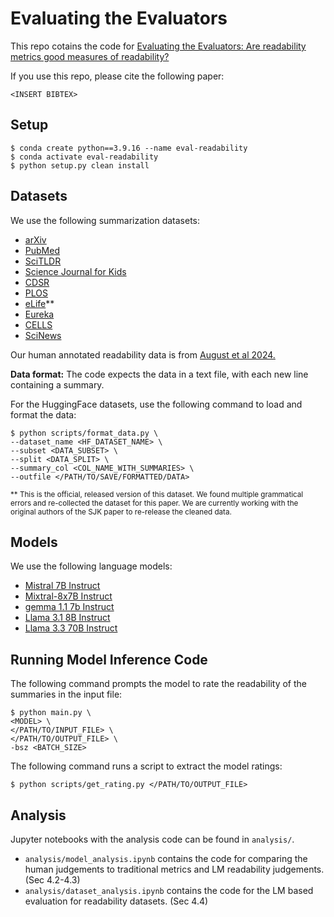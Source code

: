 # Evaluating the Evaluators

This repo cotains the code for [Evaluating the Evaluators: Are readability metrics good measures of readability?](https://) 

If you use this repo, please cite the following paper:
```
<INSERT BIBTEX>
```

## Setup
```{bash}
$ conda create python==3.9.16 --name eval-readability
$ conda activate eval-readability
$ python setup.py clean install
```

## Datasets
We use the following summarization datasets:
- [arXiv](https://huggingface.co/datasets/armanc/scientific_papers)
- [PubMed](https://huggingface.co/datasets/armanc/scientific_papers)
- [SciTLDR](https://huggingface.co/datasets/allenai/scitldr)
- [Science Journal for Kids](https://huggingface.co/datasets/loukritia/science-journal-for-kids-data)
- [CDSR](https://github.com/qiuweipku/Plain_language_summarization)
- [PLOS](https://huggingface.co/datasets/tomasg25/scientific_lay_summarisation)
- [eLife](https://huggingface.co/datasets/tomasg25/scientific_lay_summarisation)**
- [Eureka](https://github.com/slab-itu/HTSS/)
- [CELLS](https://github.com/LinguisticAnomalies/pls_retrieval)
- [SciNews](https://huggingface.co/datasets/dongqi-me/SciNews)


Our human annotated readability data is from [August et al 2024.](https://dl.acm.org/doi/10.1145/3613904.3642289)

**Data format:** The code expects the data in a text file, with each new line containing a summary. 


For the HuggingFace datasets, use the following command to load and format the data:
```{bash}
$ python scripts/format_data.py \
--dataset_name <HF_DATASET_NAME> \
--subset <DATA_SUBSET> \
--split <DATA_SPLIT> \
--summary_col <COL_NAME_WITH_SUMMARIES> \
--outfile </PATH/TO/SAVE/FORMATTED/DATA>
```

<sub>** This is the official, released version of this dataset. We found multiple grammatical errors and re-collected the dataset for this paper. We are currently working with the original authors of the SJK paper to re-release the cleaned data.</sub>

## Models
We use the following language models:
- [Mistral 7B Instruct](https://huggingface.co/mistralai/Mistral-7B-Instruct-v0.3)
- [Mixtral-8x7B Instruct](https://huggingface.co/mistralai/Mixtral-8x7B-Instruct-v0.1)
- [gemma 1.1 7b Instruct](https://huggingface.co/google/gemma-1.1-7b-it)
- [Llama 3.1 8B Instruct](https://huggingface.co/meta-llama/Llama-3.1-8B-Instruct)
- [Llama 3.3 70B Instruct](https://huggingface.co/meta-llama/Llama-3.3-70B-Instruct)





## Running Model Inference Code


The following command prompts the model to rate the readability of the summaries in the input file:
```{bash}
$ python main.py \
<MODEL> \
</PATH/TO/INPUT_FILE> \
</PATH/TO/OUTPUT_FILE> \
-bsz <BATCH_SIZE>
```

The following command runs a script to extract the model ratings:
```{bash}
$ python scripts/get_rating.py </PATH/TO/OUTPUT_FILE>
```

## Analysis

Jupyter notebooks with the analysis code can be found in `analysis/`. 

- `analysis/model_analysis.ipynb` contains the code for comparing the human judgements to traditional metrics and LM readability judgements. (Sec 4.2-4.3)
- `analysis/dataset_analysis.ipynb` contains the code for the LM based evaluation for readability datasets. (Sec 4.4)